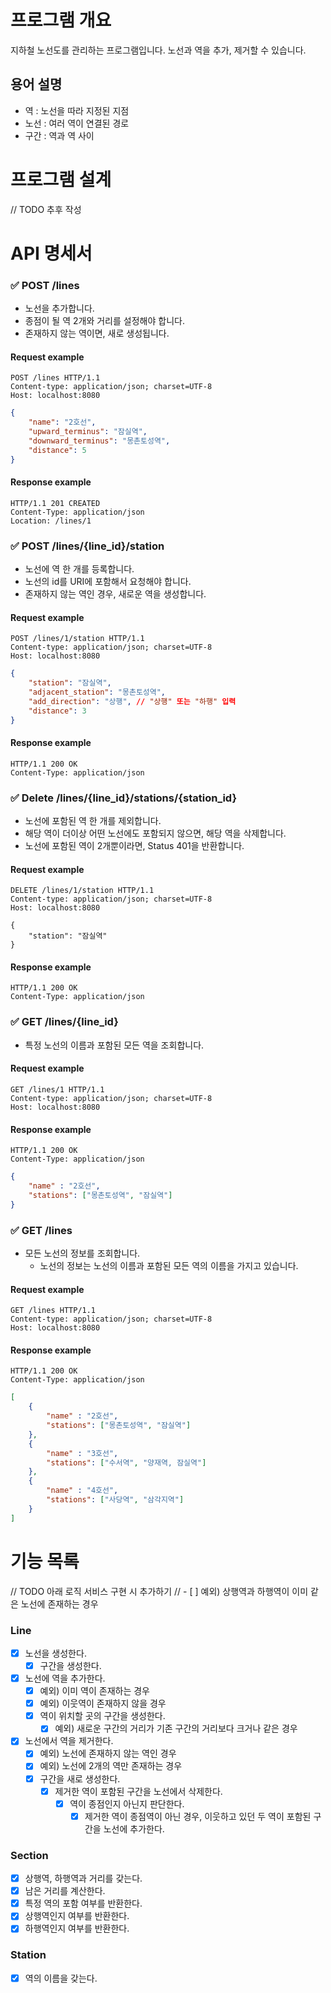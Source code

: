 # 프로그램 개요
지하철 노선도를 관리하는 프로그램입니다.
노선과 역을 추가, 제거할 수 있습니다.
## 용어 설명
- 역 : 노선을 따라 지정된 지점
- 노선 : 여러 역이 연결된 경로
- 구간 : 역과 역 사이


# 프로그램 설계
// TODO 추후 작성

# API 명세서

### ✅ POST /lines
- 노선을 추가합니다. 
- 종점이 될 역 2개와 거리를 설정해야 합니다.
- 존재하지 않는 역이면, 새로 생성됩니다.

#### Request example
```text
POST /lines HTTP/1.1
Content-type: application/json; charset=UTF-8
Host: localhost:8080
```
```json
{
    "name": "2호선",
    "upward_terminus": "잠실역",
    "downward_terminus": "몽촌토성역",
    "distance": 5
}
```

#### Response example
```text
HTTP/1.1 201 CREATED
Content-Type: application/json
Location: /lines/1
```

### ✅ POST /lines/{line_id}/station
- 노선에 역 한 개를 등록합니다.
- 노선의 id를 URI에 포함해서 요청해야 합니다.
- 존재하지 않는 역인 경우, 새로운 역을 생성합니다.

#### Request example
```text
POST /lines/1/station HTTP/1.1
Content-type: application/json; charset=UTF-8
Host: localhost:8080
```
```json
{
    "station": "잠실역",
    "adjacent_station": "몽촌토성역",
    "add_direction": "상행", // "상행" 또는 "하행" 입력
    "distance": 3
}
```

#### Response example
```text
HTTP/1.1 200 OK
Content-Type: application/json
```

### ✅ Delete /lines/{line_id}/stations/{station_id}
- 노선에 포함된 역 한 개를 제외합니다.
- 해당 역이 더이상 어떤 노선에도 포함되지 않으면, 해당 역을 삭제합니다.
- 노선에 포함된 역이 2개뿐이라면, Status 401을 반환합니다.

#### Request example
```text
DELETE /lines/1/station HTTP/1.1
Content-type: application/json; charset=UTF-8
Host: localhost:8080

{
    "station": "잠실역"
}
```

#### Response example
```text
HTTP/1.1 200 OK
Content-Type: application/json
```

### ✅ GET /lines/{line_id}
- 특정 노선의 이름과 포함된 모든 역을 조회합니다.

#### Request example
```text
GET /lines/1 HTTP/1.1
Content-type: application/json; charset=UTF-8
Host: localhost:8080
```

#### Response example
```text
HTTP/1.1 200 OK
Content-Type: application/json
```
```json
{
    "name" : "2호선",
    "stations": ["몽촌토성역", "잠실역"]
}
```

### ✅ GET /lines
- 모든 노선의 정보를 조회합니다.
  - 노선의 정보는 노선의 이름과 포함된 모든 역의 이름을 가지고 있습니다.

#### Request example
```text
GET /lines HTTP/1.1
Content-type: application/json; charset=UTF-8
Host: localhost:8080
```

#### Response example
```text
HTTP/1.1 200 OK
Content-Type: application/json
```

```json
[
    {
        "name" : "2호선",
        "stations": ["몽촌토성역", "잠실역"]
    },
    {
        "name" : "3호선",
        "stations": ["수서역", "양재역, 잠실역"]
    },
    {
        "name" : "4호선",
        "stations": ["사당역", "삼각지역"]
    }
]
```

# 기능 목록

// TODO 아래 로직 서비스 구현 시 추가하기
// - [ ] 예외) 상행역과 하행역이 이미 같은 노선에 존재하는 경우

### Line
- [x] 노선을 생성한다.
  - [x] 구간을 생성한다.
- [x] 노선에 역을 추가한다.
  - [x] 예외) 이미 역이 존재하는 경우
  - [x] 예외) 이웃역이 존재하지 않을 경우
  - [x] 역이 위치할 곳의 구간을 생성한다.
    - [x] 예외) 새로운 구간의 거리가 기존 구간의 거리보다 크거나 같은 경우
- [x] 노선에서 역을 제거한다.
  - [x] 예외) 노선에 존재하지 않는 역인 경우
  - [x] 예외) 노선에 2개의 역만 존재하는 경우
  - [x] 구간을 새로 생성한다.
    - [x] 제거한 역이 포함된 구간을 노선에서 삭제한다.
      - [x] 역이 종점인지 아닌지 판단한다.
        - [x] 제거한 역이 종점역이 아닌 경우, 이웃하고 있던 두 역이 포함된 구간을 노선에 추가한다.

### Section
- [x] 상행역, 하행역과 거리를 갖는다.
- [x] 남은 거리를 계산한다.
- [x] 특정 역의 포함 여부를 반환한다.
- [x] 상행역인지 여부를 반환한다.
- [x] 하행역인지 여부를 반환한다.

### Station
- [x] 역의 이름을 갖는다.
